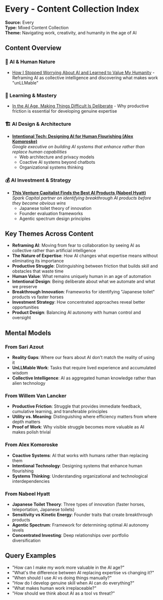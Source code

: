 # Every - Content Collection Index

**Source:** Every  
**Type:** Mixed Content Collection  
**Theme:** Navigating work, creativity, and humanity in the age of AI  

## Content Overview

### 🤖 **AI & Human Nature**
- [How I Stopped Worrying About AI and Learned to Value My Humanity](how-i-stopped-worrying-about-ai-and-learned-to-value-my-humanity.md) - Reframing AI as collective intelligence and discovering what makes work "unLLMable"

### 🎯 **Learning & Mastery**  
- [In the AI Age, Making Things Difficult Is Deliberate](in-the-ai-age-making-things-difficult-is-deliberate.md) - Why productive friction is essential for developing genuine expertise

### 🏗️ **AI Design & Architecture**
- **[Intentional Tech: Designing AI for Human Flourishing (Alex Komoroske)](Intentional%20Tech%20Designing%20AI%20for%20Human%20Flourishing%20Alex%20Komoroske/_index.md)**  
  *Google executive on building AI systems that enhance rather than replace human capabilities*
  - Web architecture and privacy models
  - Coactive AI systems beyond chatbots
  - Organizational systems thinking

### 💰 **AI Investment & Strategy**
- **[This Venture Capitalist Finds the Best AI Products (Nabeel Hyatt)](Nabeel%20Hyatt%20AI%20Investment%20Strategy/_index.md)**  
  *Spark Capital partner on identifying breakthrough AI products before they become obvious wins*
  - Japanese toilet theory of innovation
  - Founder evaluation frameworks
  - Agentic spectrum design principles

## Key Themes Across Content

- **Reframing AI**: Moving from fear to collaboration by seeing AI as collective rather than artificial intelligence
- **The Nature of Expertise**: How AI changes what expertise means without eliminating its importance
- **Productive Struggle**: Distinguishing between friction that builds skill and obstacles that waste time
- **Human Value**: What remains uniquely human in an age of automation
- **Intentional Design**: Being deliberate about what we automate and what we preserve
- **Breakthrough Innovation**: Frameworks for identifying "Japanese toilet" products vs faster horses
- **Investment Strategy**: How concentrated approaches reveal better opportunities
- **Product Design**: Balancing AI autonomy with human control and oversight

## Mental Models

### From Sari Azout
- **Reality Gaps**: Where our fears about AI don't match the reality of using it
- **UnLLMable Work**: Tasks that require lived experience and accumulated wisdom
- **Collective Intelligence**: AI as aggregated human knowledge rather than alien technology

### From Willem Van Lancker
- **Productive Friction**: Struggle that provides immediate feedback, cumulative learning, and transferable principles
- **Utility vs. Meaning**: Distinguishing where efficiency matters from where depth matters
- **Proof of Work**: Why visible struggle becomes more valuable as AI makes polish trivial

### From Alex Komoroske
- **Coactive Systems**: AI that works with humans rather than replacing them
- **Intentional Technology**: Designing systems that enhance human flourishing
- **Systems Thinking**: Understanding organizational and technological interdependencies

### From Nabeel Hyatt
- **Japanese Toilet Theory**: Three types of innovation (faster horses, teleportation, Japanese toilets)
- **Sensitivity vs Kinetic Energy**: Founder traits that create breakthrough products
- **Agentic Spectrum**: Framework for determining optimal AI autonomy levels
- **Concentrated Investing**: Deep relationships over portfolio diversification

## Query Examples

- "How can I make my work more valuable in the AI age?"
- "What's the difference between AI replacing expertise vs changing it?"
- "When should I use AI vs doing things manually?"
- "How do I develop genuine skill when AI can do everything?"
- "What makes human work irreplaceable?"
- "How should we think about AI as a tool vs threat?"